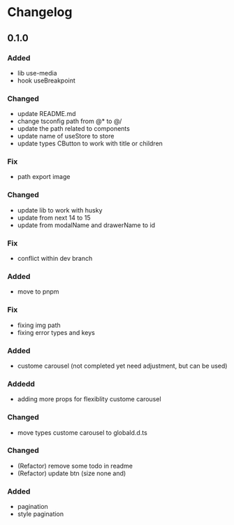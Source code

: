 # Changelog

## 0.1.0

### Added

- lib use-media
- hook useBreakpoint

### Changed

- update README.md
- change tsconfig path from @\* to @/
- update the path related to components
- update name of useStore to store
- update types CButton to work with title or children

### Fix

- path export image

### Changed

- update lib to work with husky
- update from next 14 to 15
- update from modalName and drawerName to id

### Fix

- conflict within dev branch

### Added

- move to pnpm

### Fix

- fixing img path
- fixing error types and keys

### Added

- custome carousel (not completed yet need adjustment, but can be used)

### Addedd

- adding more props for flexiblity custome carousel

### Changed

- move types custome carousel to globald.d.ts

### Changed

- (Refactor) remove some todo in readme
- (Refactor) update btn (size none and)

### Added

- pagination
- style pagination
